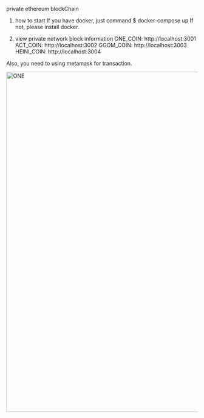 private ethereum blockChain

1. how to start
If you have docker, just command $ docker-compose up If not, please install docker.

2. view private network block information
ONE_COIN: http://localhost:3001 
ACT_COIN: http://localhost:3002
GGOM_COIN: http://localhost:3003
HEINI_COIN: http://localhost:3004 

Also, you need to using metamask for transaction.

<img width="897" alt="ONE" src="https://user-images.githubusercontent.com/80299822/146805905-4f49930f-3adb-4e1b-a269-74172ecf9095.png">
